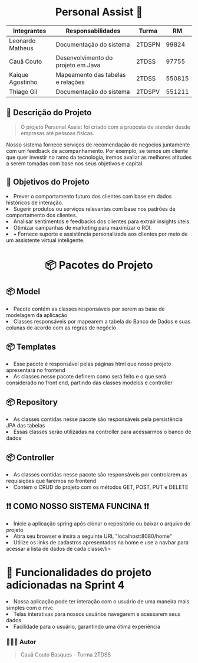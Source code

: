<h1 align="center">Personal Assist 🤖 </h1>

<div align="center">


| Integrantes      |            Responsabilidades          | Turma      |   RM     |
| --------------   | ------------------------------------- | ---------- | -------- |
| Leonardo Matheus | Documentação do sistema               |  2TDSPN    |  99824   |
| Cauã Couto       | Desenvolvimento do projeto em Java    |  2TDSS     |  97755   |
| Kaique Agostinho | Mapeamento das tabelas e relações     |  2TDSS     |  550815  |
| Thiago Gil       | Documentação do sistema               |  2TDSPV    |  551211  |
</div>

## 📝 Descrição do Projeto 

> O projeto Personal Assist foi criado com a proposta de atender desde empresas até pessoas físicas.

Nosso sistema fornece serviços de recomendação de negócios juntamente com um feedback de acompanhamento. Por exemplo, se temos um cliente que quer investir no ramo da tecnologia, iremos avaliar as melhores atitudes a serem tomadas com base nos seus objetivos e capital.

<h2 name="objetivo">🎯 Objetivos do Projeto</h2>
<li> Prever o comportamento futuro dos clientes com base em dados históricos de interação.  </li>
<li>Sugerir produtos ou serviços relevantes com base nos padrões de comportamento dos clientes. </li>
<li>Analisar sentimentos e feedbacks dos clientes para extrair insights uteis. </li>
<li>Otimizar campanhas de marketing para maximizar o ROI. </li>
<li>• Fornece suporte e assistência personalizada aos clientes por meio de um assistente virtual inteligente.</li>

<div>
<h1 align="center"> 📦 Pacotes do Projeto </h1>

<h2> 📦 Model </h2>
<li> Pacote contém as classes responsáveis por serem as base de modelagem da aplicação</li>
<li> Classes responsáveis por mapearem a tabela do Banco de Dados e suas colunas de acordo com as regras de negócio </li>

<h2> 📦 Templates </h2>
<li> Esse pacote é responsável pelas páginas html que nosso projeto apresentará no frontend</li>
<li> As classes nesse pacote definem como será feito e o que será considerado no front end, partindo das classes modelos e controller</li>

<h2> 📦 Repository </h2>
<li> As classes contidas nesse pacote são responsáveis pela persistência JPA das tabelas</li>
<li> Essas classes serão utilizadas na controller para acessarmos o banco de dados</li>

<h2> 📦 Controller </h2>
<li> As classes contidas nesse pacote são responsáveis por controlarem as requisições que faremos no frontend</li>
<li> Contém o CRUD do projeto com os métodos GET, POST, PUT e DELETE</li>

## ❗❗ COMO NOSSO SISTEMA FUNCINA ❗❗
<li> Inicie a aplicação spring após clonar o repositório ou baixar o arquivo do projeto</li>
<li> Abra seu browser e insira a seguinte URL "localhost:8080/home"</li>
<li> Utilize os links de cadastros apresentados na home e use a navbar para acessar a lista de dados de cada classe/li>

<h1 name="objetivo">🎯 Funcionalidades do projeto adicionadas na Sprint 4</h1>
<li>Nossa aplicação pode ter interação com o usuário de uma maneira mais simples com o mvc</li>
<li>Telas interativas para nossos usuários navegarem e acessarem seus dados</li>
<li>Facilidade para o usuário, garantindo uma ótima experiência</li>

### 🧑🏻‍💻 Autor 
> Cauã Couto Basques - Turma 2TDSS
